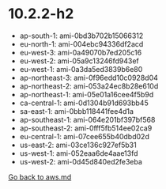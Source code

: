
 # 10.2.2-h2
- ap-south-1: ami-0bd3b702b15066312
- eu-north-1: ami-004ebc94336df2acd
- eu-west-3: ami-0a49070b7ed205c16
- eu-west-2: ami-05a9c13246fd943ef
- eu-west-1: ami-0a3da5ed3839b6e80
- ap-northeast-3: ami-0f96edd10c0928d04
- ap-northeast-2: ami-053a24ec8b28e610d
- ap-northeast-1: ami-05e01a16cee4f5b9d
- ca-central-1: ami-0d1304b91d693bb45
- sa-east-1: ami-0bbb118441fee4d1a
- ap-southeast-1: ami-064e201bf397bf568
- ap-southeast-2: ami-0fff5fb514ee02ca9
- eu-central-1: ami-07cee655b40dbd02d
- us-east-2: ami-03ce136c927ef5b31
- us-west-1: ami-052eaa6de4aae13fd
- us-west-2: ami-0d45d840ed2fe3eba

[Go back to aws.md](../../aws.md) 
